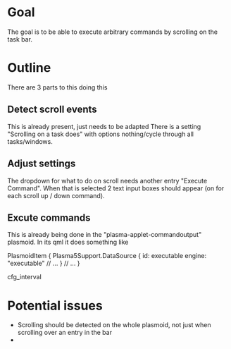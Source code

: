 # Goal
The goal is to be able to execute arbitrary commands by scrolling on the task bar.

# Outline
There are 3 parts to this doing this

## Detect scroll events
This is already present, just needs to be adapted
There is a setting "Scrolling on a task does" with options nothing/cycle through all tasks/windows.

## Adjust settings
The dropdown for what to do on scroll needs another entry "Execute Command".
When that is selected 2 text input boxes should appear (on for each scroll up / down command).

## Excute commands
This is already being done in the "plasma-applet-commandoutput" plasmoid.
In its qml it does something like  

PlasmoidItem {
    Plasma5Support.DataSource {
		id: executable
		engine: "executable"
        // ...
    }
    // ...
}

cfg_interval

# Potential issues
- Scrolling should be detected on the whole plasmoid, not just when scrolling over an entry in the bar
-  

